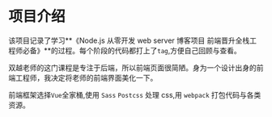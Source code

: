 # 项目介绍

该项目记录了学习**《Node.js 从零开发 web server 博客项目 前端晋升全栈工程师必备》**的过程。每个阶段的代码都打上了`tag`,方便自己回顾与查看。

双越老师的这门课程是专注于后端，所以前端页面很简陋。身为一个设计出身的前端工程师，我决定将老师的前端界面美化一下。

前端框架选择`Vue`全家桶,使用 `Sass` `Postcss` 处理 css,用 `webpack` 打包代码与各类资源。
